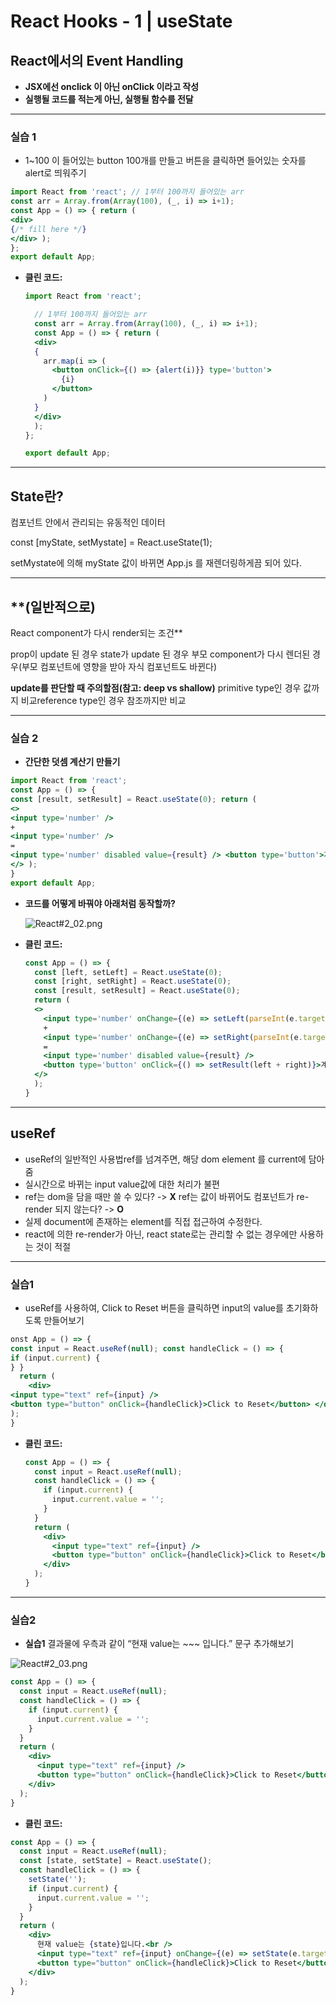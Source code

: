 # ****React Hooks - 1 | useState****

## ****React에서의 Event Handling****

- **JSX에선 onclick 이 아닌 onClick 이라고 작성**
- **실행될 코드를 적는게 아닌, 실행될 함수를 전달**

---

### 실습 1

- 1~100 이 들어있는 button 100개를 만들고
버튼을 클릭하면 들어있는 숫자를 alert로 띄워주기

```jsx
import React from 'react'; // 1부터 100까지 들어있는 arr
const arr = Array.from(Array(100), (_, i) => i+1);
const App = () => { return (
<div>
{/* fill here */}
</div> );
};
export default App;
```

- **클린 코드:**
    
    ```jsx
    import React from 'react'; 
    
      // 1부터 100까지 들어있는 arr
      const arr = Array.from(Array(100), (_, i) => i+1);
      const App = () => { return (
      <div>
      { 
        arr.map(i => (
          <button onClick={() => {alert(i)}} type='button'>
            {i}
          </button> 
        )
      }
      </div> 
      );
    };
    
    export default App;
    ```
    

---

## State란?

컴포넌트 안에서 관리되는 유동적인 데이터

const [myState, setMystate] = React.useState(1);

setMystate에 의해 myState 값이 바뀌면 App.js 를 재렌더링하게끔 되어 있다. 

---

## **(일반적으로)
React component가 다시 render되는 조건**

prop이 update 된 경우
state가 update 된 경우
부모 component가 다시 렌더된 경우(부모 컴포넌트에 영향을 받아 자식 컴포넌트도 바뀐다)

**update를 판단할 때 주의할점(참고: deep vs shallow)**
primitive type인 경우 값까지 비교reference type인 경우 참조까지만 비교

---

### 실습 2

- **간단한 덧셈 계산기 만들기**

```jsx
import React from 'react';
const App = () => {
const [result, setResult] = React.useState(0); return (
<>
<input type='number' />
+
<input type='number' />
=
<input type='number' disabled value={result} /> <button type='button'>계산</button>
</> );
}
export default App;
```

- **코드를 어떻게 바꿔야 아래처럼 동작할까?**
    
    ![React#2_02.png](https://s3-us-west-2.amazonaws.com/secure.notion-static.com/b47846d5-821a-4a5f-8d95-2531b7296385/React2_02.png)
    
- **클린 코드:**
    
    ```jsx
    const App = () => {
      const [left, setLeft] = React.useState(0);
      const [right, setRight] = React.useState(0);
      const [result, setResult] = React.useState(0);
      return (
      <>
        <input type='number' onChange={(e) => setLeft(parseInt(e.target.value, 10))} />
        +
        <input type='number' onChange={(e) => setRight(parseInt(e.target.value, 10))} />
        =
        <input type='number' disabled value={result} /> 
        <button type='button' onClick={() => setResult(left + right)}>계산</button>
      </> 
      );
    }
    ```
    

---

## useRef

- useRef의 일반적인 사용법ref를 넘겨주면, 해당 dom element 를 current에 담아줌
- 실시간으로 바뀌는 input value값에 대한 처리가 불편
- ref는 dom을 담을 때만 쓸 수 있다? -> **X**
ref는 값이 바뀌어도 컴포넌트가 re-render 되지 않는다? -> **O**
- 실제 document에 존재하는 element를 직접 접근하여 수정한다.
- react에 의한 re-render가 아닌, react state로는 관리할 수 없는 경우에만 사용하는 것이 적절

---

### 실습1

- useRef를 사용하여, Click to Reset 버튼을 클릭하면
input의 value를 초기화하도록 만들어보기

```jsx
onst App = () => {
const input = React.useRef(null); const handleClick = () => {
if (input.current) {
} }
  return (
    <div>
<input type="text" ref={input} />
<button type="button" onClick={handleClick}>Click to Reset</button> </div>
);
}
```

- **클린 코드:**
    
    ```jsx
    const App = () => {
      const input = React.useRef(null); 
      const handleClick = () => {
        if (input.current) {
          input.current.value = '';
        } 
      }
      return (
        <div>
          <input type="text" ref={input} />
          <button type="button" onClick={handleClick}>Click to Reset</button> 
        </div>
      );
    }
    ```
    

---

### 실습2

- **실습1** 결과물에 우측과 같이 
“현재 value는 ~~~ 입니다.” 문구 추가해보기

![React#2_03.png](https://s3-us-west-2.amazonaws.com/secure.notion-static.com/6846b893-d60f-42d8-808b-6a02b3a147a7/React2_03.png)

```jsx
const App = () => {
  const input = React.useRef(null); 
  const handleClick = () => {
    if (input.current) {
      input.current.value = '';
    } 
  }
  return (
    <div>
      <input type="text" ref={input} />
      <button type="button" onClick={handleClick}>Click to Reset</button> 
    </div>
  );
}
```

- **클린 코드:**

```jsx
const App = () => {
  const input = React.useRef(null);
  const [state, setState] = React.useState();
  const handleClick = () => {
    setState('');
    if (input.current) {
      input.current.value = '';
    }
  }
  return (
    <div>
      현재 value는 {state}입니다.<br />
      <input type="text" ref={input} onChange={(e) => setState(e.target.value)} />
      <button type="button" onClick={handleClick}>Click to Reset</button>
    </div>
  );
}
```
